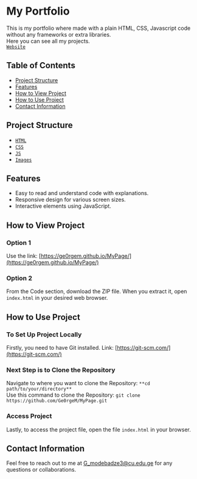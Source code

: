 # My Portfolio
This is my portfolio where made with a plain HTML, CSS, Javascript code without any frameworks or extra libraries.  
Here you can see all my projects.  
[`Website`](https://ge0rgem.github.io/MyPage/)

## Table of Contents
- [Project Structure](#project-structure)
- [Features](#features)
- [How to View Project](#how-to-view-project)
- [How to Use Project](#how-to-use-project)
- [Contact Information](#contact-information)

## Project Structure
- [`HTML`](https://github.com/Ge0rgeM/MyPage/blob/main/index.html)
- [`CSS`](https://github.com/Ge0rgeM/MyPage/blob/main/indexCSS.css)
- [`JS`](https://github.com/Ge0rgeM/MyPage/blob/main/indexJS.js)
- [`Images`](https://github.com/Ge0rgeM/MyPage/tree/main/Images)

## Features
- Easy to read and understand code with explanations.
- Responsive design for various screen sizes.
- Interactive elements using JavaScript.

## How to View Project
### Option 1
Use the link: [https://ge0rgem.github.io/MyPage/](https://ge0rgem.github.io/MyPage/)
### Option 2
From the Code section, download the ZIP file. When you extract it, open `index.html` in your desired web browser.

## How to Use Project
### To Set Up Project Locally
Firstly, you need to have Git installed. Link: [https://git-scm.com/](https://git-scm.com/)
### Next Step is to Clone the Repository
Navigate to where you want to clone the Repository: `**cd path/to/your/directory**`   
Use this command to clone the Repository: `git clone https://github.com/Ge0rgeM/MyPage.git`
### Access Project 
Lastly, to access the project file, open the file `index.html` in your browser.

## Contact Information
Feel free to reach out to me at [G_modebadze3@cu.edu.ge](mailto:G_modebadze3@cu.edu.ge) for any questions or collaborations.
